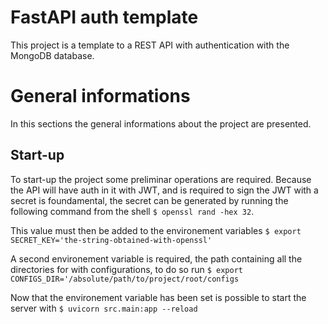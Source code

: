 # FastAPI auth template
This project is a template to a REST API with authentication with the MongoDB database.

# General informations
In this sections the general informations about the project are presented.

## Start-up
To start-up the project some preliminar operations are required. Because the API will have auth in it with JWT, and is required to sign the JWT with a secret is foundamental, the secret can be generated by running the following command from the shell ```$ openssl rand -hex 32```.

This value must then be added to the environement variables ```$ export SECRET_KEY='the-string-obtained-with-openssl'```

A second environement variable is required, the path containing all the directories for with configurations, to do so run ```$ export CONFIGS_DIR='/absolute/path/to/project/root/configs```

Now that the environement variable has been set is possible to start the server with ```$ uvicorn src.main:app --reload```
